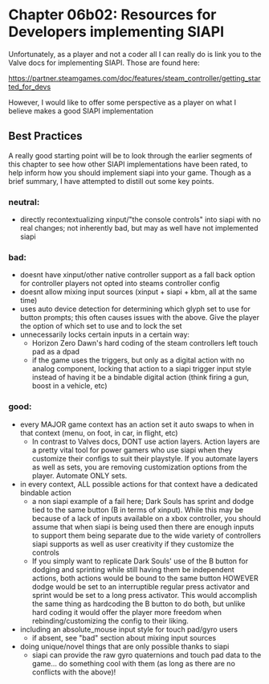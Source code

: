 # Chapter 06b02: Resources for Developers implementing SIAPI

Unfortunately, as a player and not a coder all I can really do is link you to the Valve docs for implementing SIAPI. Those are found here:

https://partner.steamgames.com/doc/features/steam_controller/getting_started_for_devs

However, I would like to offer some perspective as a player on what I believe makes a good SIAPI implementation

## Best Practices

A really good starting point will be to look through the earlier segments of this chapter to see how other SIAPI implementations have been rated, to help inform how you should implement siapi into your game. Though as a brief summary, I have attempted to distill out some key points.

### neutral:

* directly recontextualizing xinput/"the console controls" into siapi with no real changes; not inherently bad, but may as well have not implemented siapi

### bad:

* doesnt have xinput/other native controller support as a fall back option for controller players not opted into steams controller config
* doesnt allow mixing input sources (xinput + siapi + kbm, all at the same time)
* uses auto device detection for determining which glyph set to use for button prompts; this often causes issues with the above. Give the player the option of which set to use and to lock the set
* unnecessarily locks certain inputs in a certain way:
  * Horizon Zero Dawn's hard coding of the steam controllers left touch pad as a dpad
  * if the game uses the triggers, but only as a digital action with no analog component, locking that action to a siapi trigger input style instead of having it be a bindable digital action (think firing a gun, boost in a vehicle, etc)

### good:

* every MAJOR game context has an action set it auto swaps to when in that context (menu, on foot, in car, in flight, etc)
  * In contrast to Valves docs, DONT use action layers. Action layers are a pretty vital tool for power gamers who use siapi when they customize their configs to suit their playstyle. If you automate layers as well as sets, you are removing customization options from the player. Automate ONLY sets.
* in every context, ALL possible actions for that context have a dedicated bindable action
    * a non siapi example of a fail here; Dark Souls has sprint and dodge tied to the same button (B in terms of xinput). While this may be because of a lack of inputs available on a xbox controller, you should assume that when siapi is being used then there are enough inputs to support them being separate due to the wide variety of controllers siapi supports as well as user creativity if they customize the controls
    * If you simply want to replicate Dark Souls' use of the B button for dodging and sprinting while still having them be independent actions, both actions would be bound to the same button HOWEVER dodge would be set to an interruptible regular press activator and sprint would be set to a long press activator. This would accomplish the same thing as hardcoding the B button to do both, but unlike hard coding it would offer the player more freedom when rebinding/customizing the config to their liking.
* including an absolute_mouse input style for touch pad/gyro users
    * if absent, see "bad" section about mixing input sources
* doing unique/novel things that are only possible thanks to siapi
    * siapi can provide the raw gyro quaternions and touch pad data to the game... do something cool with them (as long as there are no conflicts with the above)!
